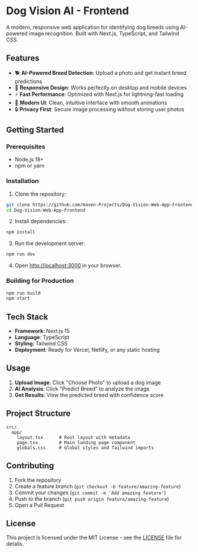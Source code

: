 # Dog Vision AI - Frontend

A modern, responsive web application for identifying dog breeds using AI-powered image recognition. Built with Next.js, TypeScript, and Tailwind CSS.

## Features

- 🐕 **AI-Powered Breed Detection**: Upload a photo and get instant breed predictions
- 📱 **Responsive Design**: Works perfectly on desktop and mobile devices
- ⚡ **Fast Performance**: Optimized with Next.js for lightning-fast loading
- 🎨 **Modern UI**: Clean, intuitive interface with smooth animations
- 🔒 **Privacy First**: Secure image processing without storing user photos

## Getting Started

### Prerequisites

- Node.js 18+ 
- npm or yarn

### Installation

1. Clone the repository:
```bash
git clone https://github.com/Haven-Projects/Dog-Vision-Web-App-Frontend.git
cd Dog-Vision-Web-App-Frontend
```

2. Install dependencies:
```bash
npm install
```

3. Run the development server:
```bash
npm run dev
```

4. Open [http://localhost:3000](http://localhost:3000) in your browser.

### Building for Production

```bash
npm run build
npm start
```

## Tech Stack

- **Framework**: Next.js 15
- **Language**: TypeScript
- **Styling**: Tailwind CSS
- **Deployment**: Ready for Vercel, Netlify, or any static hosting

## Usage

1. **Upload Image**: Click "Choose Photo" to upload a dog image
2. **AI Analysis**: Click "Predict Breed" to analyze the image
3. **Get Results**: View the predicted breed with confidence score

## Project Structure

```
src/
  app/
    layout.tsx      # Root layout with metadata
    page.tsx        # Main landing page component
    globals.css     # Global styles and Tailwind imports
```

## Contributing

1. Fork the repository
2. Create a feature branch (`git checkout -b feature/amazing-feature`)
3. Commit your changes (`git commit -m 'Add amazing feature'`)
4. Push to the branch (`git push origin feature/amazing-feature`)
5. Open a Pull Request

## License

This project is licensed under the MIT License - see the [LICENSE](LICENSE) file for details.
